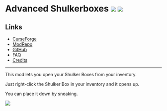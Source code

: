 <!-- modrinth_exclude.start -->

# Advanced Shulkerboxes ![](http://cf.way2muchnoise.eu/full_253861_downloads.svg) ![](http://cf.way2muchnoise.eu/versions/253861.svg)

## Links
- [CurseForge](https://www.curseforge.com/minecraft/mc-mods/advanced-shulkerboxes)
- [ModRepo](https://modrepo.de/minecraft/shulkerbox/overview)
- [GitHub](https://github.com/henkelmax/advanced-shulkerboxes)
- [FAQ](https://modrepo.de/minecraft/shulkerbox/faq)
- [Credits](https://modrepo.de/minecraft/shulkerbox/credits)

---

<!-- modrinth_exclude.end -->

This mod lets you open your Shulker Boxes from your inventory.

Just right-click the Shulker Box in your inventory and it opens up.

You can place it down by sneaking.

![](https://media.giphy.com/media/U8eGzAY8suFpuAyMQv/giphy.gif)